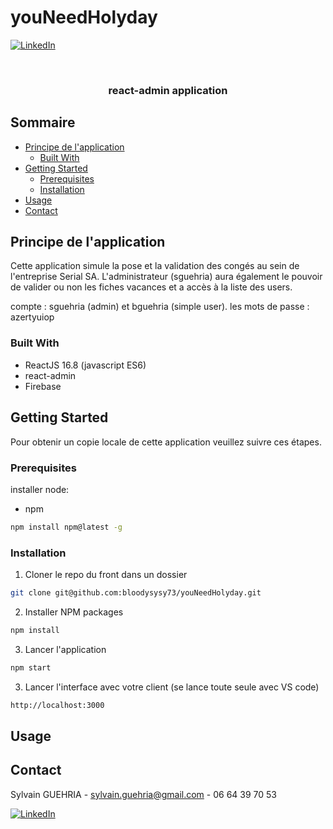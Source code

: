 # youNeedHolyday


[![LinkedIn][linkedin-shield]][linkedin-url]


<!-- PROJECT LOGO -->
<br />
<p align="center">

  <h3 align="center">react-admin application</h3>

</p>



<!-- TABLE OF CONTENTS -->
## Sommaire

* [Principe de l'application](#principe-de-lapplication)
  * [Built With](#built-with)
* [Getting Started](#getting-started)
  * [Prerequisites](#prerequisites)
  * [Installation](#installation)
* [Usage](#usage)
* [Contact](#contact)



<!-- ABOUT THE PROJECT -->
## Principe de l'application


Cette application simule la pose et la validation des congés au sein de l'entreprise Serial SA.
L'administrateur (sguehria) aura également le pouvoir de valider ou non les fiches vacances et a accès à la liste des users.

compte : sguehria (admin) et bguehria (simple user).  les mots de passe : azertyuiop

### Built With

* []() ReactJS 16.8 (javascript ES6)
* []() react-admin
* []() Firebase


<!-- GETTING STARTED -->
## Getting Started

Pour obtenir un copie locale de cette application veuillez suivre ces étapes. 

### Prerequisites

installer node:

* npm
```sh
npm install npm@latest -g
```


### Installation
 
1. Cloner le repo du front dans un dossier
```sh
git clone git@github.com:bloodysysy73/youNeedHolyday.git
```
2. Installer NPM packages
```sh
npm install
```
3. Lancer l'application 
```sh
npm start
```
3. Lancer l'interface avec votre client (se lance toute seule avec VS code)
```sh
http://localhost:3000
```

<!-- USAGE EXAMPLES -->
## Usage


<!-- CONTACT -->
## Contact

Sylvain GUEHRIA   - sylvain.guehria@gmail.com - 06 64 39 70 53

[![LinkedIn][linkedin-shield]][linkedin-url]



<!-- MARKDOWN LINKS & IMAGES -->
<!-- https://www.markdownguide.org/basic-syntax/#reference-style-links -->
[linkedin-shield]: https://img.shields.io/badge/-LinkedIn-black.svg?style=flat-square&logo=linkedin&colorB=555
[linkedin-url]: https://www.linkedin.com/in/sylvain-guehria-ab9737134/



